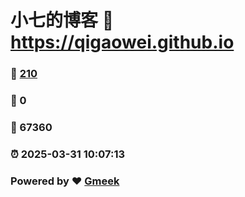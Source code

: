 # 小七的博客 :link: https://qigaowei.github.io 
### :page_facing_up: [210](https://qigaowei.github.io/tag.html) 
### :speech_balloon: 0 
### :hibiscus: 67360 
### :alarm_clock: 2025-03-31 10:07:13 
### Powered by :heart: [Gmeek](https://github.com/Meekdai/Gmeek)
